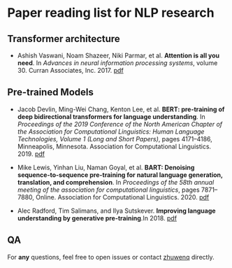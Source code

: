 # Paper reading list for NLP research

## Transformer architecture

- Ashish Vaswani, Noam Shazeer, Niki Parmar, et al. **Attention is all you need**. In *Advances in neural information processing systems*, volume 30. Curran Associates, Inc. 2017. [pdf](https://doi.org/10/gpnmtv)

## Pre-trained Models

- Jacob Devlin, Ming-Wei Chang, Kenton Lee, et al. **BERT: pre-training of deep bidirectional transformers for language understanding**. In *Proceedings of the 2019 Conference of the North American Chapter of the Association for Computational Linguistics: Human Language Technologies, Volume 1 (Long and Short Papers)*, pages 4171–4186, Minneapolis, Minnesota. Association for Computational Linguistics. 2019. [pdf](https://doi.org/10/ggbwf6)

- Mike Lewis, Yinhan Liu, Naman Goyal, et al. **BART: Denoising sequence-to-sequence pre-training for natural language generation, translation, and comprehension**. In *Proceedings of the 58th annual meeting of the association for computational linguistics*, pages 7871–7880, Online. Association for Computational Linguistics. 2020. [pdf](https://doi.org/10.18653/v1/2020.acl-main.703)

- Alec Radford, Tim Salimans, and Ilya Sutskever. **Improving language understanding by generative pre-training**.In 2018. [pdf](https://s3-us-west-2.amazonaws.com/openai-assets/research-covers/language-unsupervised/language_understanding_paper.pdf)

## QA

For **any** questions, feel free to open issues or contact [zhuwenq](https://github.com/Leonezz) directly.
